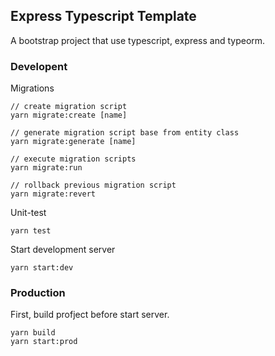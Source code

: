 ## Express Typescript Template

A bootstrap project that use typescript, express and typeorm.

### Developent

Migrations

```
// create migration script
yarn migrate:create [name]

// generate migration script base from entity class
yarn migrate:generate [name]

// execute migration scripts
yarn migrate:run

// rollback previous migration script
yarn migrate:revert
```

Unit-test

```
yarn test
```

Start development server

```
yarn start:dev
```

### Production

First, build profject before start server.

```
yarn build
yarn start:prod
```
